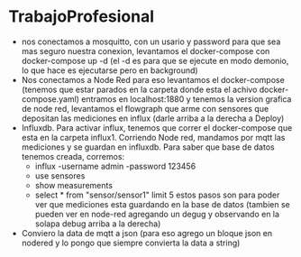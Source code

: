 # TrabajoProfesional

- nos conectamos a mosquitto, con un usario y password para que sea mas seguro nuestra conexion, levantamos el docker-compose con docker-compose up -d (el -d es para que se ejecute en modo demonio, lo que hace es ejecutarse pero en background)
- Nos conectamos a Node Red para eso levantamos el docker-compose (tenemos que estar parados en la carpeta donde esta el achivo docker-compose.yaml)
entramos en localhost:1880 y tenemos la version grafica de node red, levantamos el flowgraph que arme con sensores que depositan las mediciones en influx (darle arriba a la derecha a Deploy)
- Influxdb. Para activar influx, tenemos que correr el docker-compose que esta en la carpeta influx1. Corriendo Node red, mandamos por mqtt las mediciones y se guardan en influxdb. Para saber que base de datos tenemos creada, corremos:
  * influx -username admin -password 123456
  * use sensores
  * show measurements
  * select * from "sensor/sensor1" limit 5
estos pasos son para poder ver que mediciones esta guardando en la base de datos (tambien se pueden ver en node-red agregando un degug y observando en la solapa debug arriba a la derecha)
- Conviero la data de mqtt a json (para eso agrego un bloque json en nodered y lo pongo que siempre convierta la data a string)
